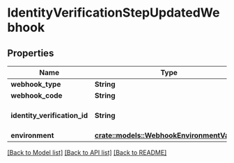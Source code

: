 # IdentityVerificationStepUpdatedWebhook

## Properties

Name | Type | Description | Notes
------------ | ------------- | ------------- | -------------
**webhook_type** | **String** | `IDENTITY_VERIFICATION` | 
**webhook_code** | **String** | `STEP_UPDATED` | 
**identity_verification_id** | **String** | The ID of the associated Identity Verification attempt. | 
**environment** | [**crate::models::WebhookEnvironmentValues**](WebhookEnvironmentValues.md) |  | 

[[Back to Model list]](../README.md#documentation-for-models) [[Back to API list]](../README.md#documentation-for-api-endpoints) [[Back to README]](../README.md)


